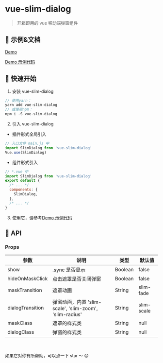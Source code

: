 # vue-slim-dialog

> 开箱即用的 vue 移动端弹窗组件

## 🐠 示例&文档

[Demo](https://wannaxiao.github.io/vue-slim-dialog/demo/)

[Demo 示例代码](https://github.com/wannaxiao/vue-slim-dialog/blob/master/src/App.vue)

## 🚀 快速开始

1.  安装 vue-slim-dialog

```js
// 使用yarn：
yarn add vue-slim-dialog
// 或使用npm：
npm i -S vue-slim-dialog
```

2.  引入 vue-slim-dialog

- 插件形式全局引入

```js
// 入口文件 main.js 中
import SlimDialog from 'vue-slim-dialog'
Vue.use(SlimDialog)
```

- 组件形式引入

```js
// *.vue 中
import SlimDialog from 'vue-slim-dialog'
export default {
  /* ... */
  components: {
    SlimDialog,
  },
  /* ... */
}
```

3.  使用它，请参考[Demo 示例代码](https://github.com/wannaxiao/vue-slim-dialog/blob/master/src/App.vue)

## 🔌 API

### Props

| 参数             | 说明                                                    | 类型    | 默认值     |
| ---------------- | ------------------------------------------------------- | ------- | ---------- |
| show             | .sync 是否显示                                          | Boolean | false      |
| hideOnMaskClick  | 点击遮罩是否关闭弹窗                                    | Boolean | false      |
| maskTransition   | 遮罩动画                                                | String  | slim-fade  |
| dialogTransition | 弹窗动画，内置 'slim-scale', 'slim-zoom', 'slim-radius' | String  | slim-scale |
| maskClass        | 遮罩的样式类                                            | String  | null       |
| dialogClass      | 弹窗的样式类                                            | String  | null       |

<br>
<br>
如果它对你有所帮助，可以点一下 star ～ 😊
